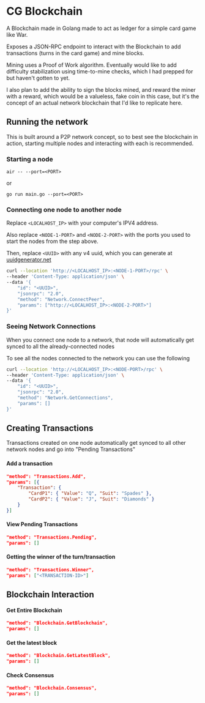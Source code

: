 # CG Blockchain

A Blockchain made in Golang made to act as ledger for a simple card game like War.

Exposes a JSON-RPC endpoint to interact with the Blockchain to add transactions (turns in the card game) and mine blocks.

Mining uses a Proof of Work algorithm. Eventually would like to add difficulty stabilization using time-to-mine checks, which I had prepped for but haven't gotten to yet.

I also plan to add the ability to sign the blocks mined, and reward the miner with a reward, which would be a valueless, fake coin in this case, but it's the concept of an actual network blockchain that I'd like to replicate here.

## Running the network
This is built around a P2P network concept, so to best see the blockchain in action, starting multiple nodes and interacting with each is recommended.

### Starting a node
`air -- --port=<PORT>`

or

`go run main.go --port=<PORT>`

### Connecting one node to another node
Replace `<LOCALHOST_IP>` with your computer's IPV4 address.

Also replace `<NODE-1-PORT>` and `<NODE-2-PORT>` with the ports you used to start the nodes from the step above.

Then, replace `<UUID>` with any v4 uuid, which you can generate at [uuidgenerator.net](https://www.uuidgenerator.net/version4)

```sh
curl --location 'http://<LOCALHOST_IP>:<NODE-1-PORT>/rpc' \
--header 'Content-Type: application/json' \
--data '{
    "id": "<UUID>",
    "jsonrpc": "2.0",
    "method": "Network.ConnectPeer",
    "params": ["http://<LOCALHOST_IP>:<NODE-2-PORT>"]
}'
```

### Seeing Network Connections
When you connect one node to a network, that node will automatically get synced to all the already-connected nodes

To see all the nodes connected to the network you can use the following

```sh
curl --location 'http://<LOCALHOST_IP>:<NODE-PORT>/rpc' \
--header 'Content-Type: application/json' \
--data '{
    "id": "<UUID>",
    "jsonrpc": "2.0",
    "method": "Network.GetConnections",
    "params": []
}'
```

## Creating Transactions

Transactions created on one node automatically get synced to all other network nodes and go into "Pending Transactions"

#### Add a transaction
```json
"method": "Transactions.Add",
"params": [{
    "Transaction": {
        "CardP1": { "Value": "Q", "Suit": "Spades" },
        "CardP2": { "Value": "J", "Suit": "Diamonds" }
    }
}]
```

#### View Pending Transactions
```json
"method": "Transactions.Pending",
"params": []
```

#### Getting the winner of the turn/transaction
```json
"method": "Transactions.Winner",
"params": ["<TRANSACTION-ID>"]
```

## Blockchain Interaction

#### Get Entire Blockchain
```json
"method": "Blockchain.GetBlockchain",
"params": []
```

#### Get the latest block
```json
"method": "Blockchain.GetLatestBlock",
"params": []
```

#### Check Consensus
```json
"method": "Blockchain.Consensus",
"params": []
```